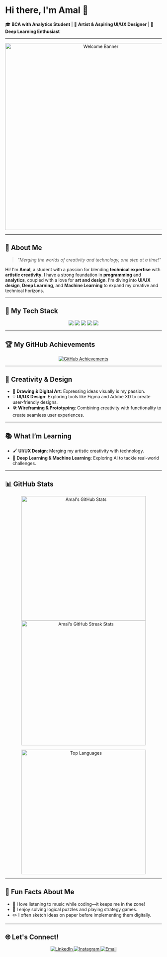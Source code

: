 # Hi there, I'm Amal 👋

🎓 **BCA with Analytics Student** | 🎨 **Artist & Aspiring UI/UX Designer** | 🤖 **Deep Learning Enthusiast**

---

<p align="center">
  <img src="https://media.giphy.com/media/13k4VSc3ngLPUY/giphy.gif" alt="Welcome Banner" width="600px" />
</p>

---

## 🌟 About Me
> _"Merging the worlds of creativity and technology, one step at a time!"_

Hi! I'm **Amal**, a student with a passion for blending **technical expertise** with **artistic creativity**. I have a strong foundation in **programming** and **analytics**, coupled with a love for **art and design**. I'm diving into **UI/UX design**, **Deep Learning**, and **Machine Learning** to expand my creative and technical horizons.

---

## 🚀 My Tech Stack
<p align="center">
  <img src="https://img.shields.io/badge/-C-A8B9CC?style=for-the-badge&logo=c&logoColor=white" />
  <img src="https://img.shields.io/badge/-Java-007396?style=for-the-badge&logo=java&logoColor=white" />
  <img src="https://img.shields.io/badge/-VB.NET-512BD4?style=for-the-badge&logo=dot-net&logoColor=white" />
  <img src="https://img.shields.io/badge/-SQL-CC2927?style=for-the-badge&logo=microsoft-sql-server&logoColor=white" />
  <img src="https://img.shields.io/badge/-Python-3776AB?style=for-the-badge&logo=python&logoColor=white" />
</p>

---

## 🏆 My GitHub Achievements
<p align="center">
  <a href="https://github.com/amal-k-a">
    <img src="https://github-profile-trophy.vercel.app/?username=amal-k-a&theme=radical&no-frame=true&column=4" alt="GitHub Achievements" />
  </a>
</p>

---

## 🎨 Creativity & Design
- 🎨 **Drawing & Digital Art**: Expressing ideas visually is my passion.
- 💡 **UI/UX Design**: Exploring tools like Figma and Adobe XD to create user-friendly designs.
- 🛠️ **Wireframing & Prototyping**: Combining creativity with functionality to create seamless user experiences.

---

## 📚 What I’m Learning
- 🖌️ **UI/UX Design**: Merging my artistic creativity with technology.
- 🤖 **Deep Learning & Machine Learning**: Exploring AI to tackle real-world challenges.

---

## 📊 GitHub Stats
<p align="center">
  <img src="https://github-readme-stats.vercel.app/api?username=amal-k-a&show_icons=true&theme=radical" alt="Amal's GitHub Stats" width="400px" />
  <img src="https://github-readme-streak-stats.herokuapp.com/?user=amal-k-a&theme=radical" alt="Amal's GitHub Streak Stats" width="400px" />
</p>

<p align="center">
  <img src="https://github-readme-stats.vercel.app/api/top-langs/?username=amal-k-a&layout=compact&theme=radical" alt="Top Languages" width="400px" />
</p>

---

## 🎨 Fun Facts About Me
- 🎵 I love listening to music while coding—it keeps me in the zone!
- 🧩 I enjoy solving logical puzzles and playing strategy games.
- ✏️ I often sketch ideas on paper before implementing them digitally.

---

## 🌐 Let's Connect!
<p align="center">
  <a href="https://linkedin.com/in/amalk" target="_blank">
    <img src="https://img.shields.io/badge/-LinkedIn-blue?style=for-the-badge&logo=linkedin" alt="LinkedIn" />
  </a>
  <a href="https://instagram.com/agztn_" target="_blank">
    <img src="https://img.shields.io/badge/-Instagram-E4405F?style=for-the-badge&logo=instagram&logoColor=white" alt="Instagram" />
  </a>
  <a href="mailto:amalka927@gmail.com" target="_blank">
    <img src="https://img.shields.io/badge/-Email-D14836?style=for-the-badge&logo=gmail&logoColor=white" alt="Email" />
  </a>
</p>
